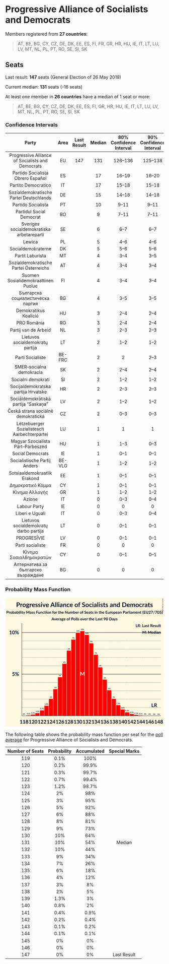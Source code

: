 # Progressive Alliance of Socialists and Democrats

Members registered from **27 countries**:

> AT, BE, BG, CY, CZ, DE, DK, EE, ES, FI, FR, GR, HR, HU, IE, IT, LT, LU, LV, MT, NL, PL, PT, RO, SE, SI, SK

## Seats

Last result: **147** seats (General Election of 26 May 2019)

Current median: **131** seats (-16 seats)

At least one member in **26 countries** have a median of 1 seat or more:

> AT, BE, BG, CY, CZ, DE, DK, EE, ES, FI, GR, HR, HU, IE, IT, LT, LU, LV, MT, NL, PL, PT, RO, SE, SI, SK

### Confidence Intervals

| Party | Area | Last Result | Median | 80% Confidence Interval | 90% Confidence Interval | 95% Confidence Interval | 99% Confidence Interval |
|:-----:|:----:|:-----------:|:------:|:-----------------------:|:-----------------------:|:-----------------------:|:-----------------------:|
| Progressive Alliance of Socialists and Democrats | EU | 147 | 131 | 126–136 | 125–138 | 124–139 | 121–141 |
| Partido Socialista Obrero Español | ES | | 17 | 16–19 | 16–20 | 15–20 | 15–20 |
| Partito Democratico | IT | | 17 | 15–18 | 15–18 | 15–19 | 14–20 |
| Sozialdemokratische Partei Deutschlands | DE | | 15 | 14–18 | 14–18 | 14–18 | 13–18 |
| Partido Socialista | PT | | 10 | 9–11 | 9–11 | 9–12 | 8–12 |
| Partidul Social Democrat | RO | | 9 | 7–11 | 7–11 | 7–12 | 6–12 |
| Sveriges socialdemokratiska arbetareparti | SE | | 6 | 6–7 | 6–7 | 6–7 | 5–7 |
| Lewica | PL | | 5 | 4–6 | 4–6 | 3–6 | 3–7 |
| Socialdemokraterne | DK | | 5 | 5–6 | 5–6 | 5–6 | 5–6 |
| Partit Laburista | MT | | 4 | 3–4 | 3–5 | 3–5 | 3–5 |
| Sozialdemokratische Partei Österreichs | AT | | 4 | 3–4 | 3–4 | 3–4 | 3–5 |
| Suomen Sosialidemokraattinen Puolue | FI | | 4 | 3–4 | 3–4 | 3–4 | 3–4 |
| Българска социалистическа партия | BG | | 4 | 3–5 | 3–5 | 3–5 | 3–6 |
| Demokratikus Koalíció | HU | | 3 | 2–4 | 2–4 | 2–4 | 2–4 |
| PRO România | RO | | 3 | 2–4 | 2–4 | 2–4 | 2–5 |
| Partij van de Arbeid | NL | | 3 | 2–3 | 2–3 | 2–3 | 2–3 |
| Lietuvos socialdemokratų partija | LT | | 2 | 1–2 | 1–2 | 1–2 | 1–2 |
| Parti Socialiste | BE-FRC | | 2 | 2 | 2–3 | 2–3 | 2–3 |
| SMER–sociálna demokracia | SK | | 2 | 2–4 | 2–4 | 2–4 | 1–4 |
| Socialni demokrati | SI | | 2 | 1–2 | 1–2 | 1–2 | 1–2 |
| Socijaldemokratska partija Hrvatske | HR | | 2 | 2–3 | 2–3 | 2–3 | 2–3 |
| Sociāldemokrātiskā partija “Saskaņa” | LV | | 2 | 1–2 | 1–2 | 1–2 | 1–2 |
| Česká strana sociálně demokratická | CZ | | 2 | 0–3 | 0–3 | 0–3 | 0–3 |
| Lëtzebuerger Sozialistesch Aarbechterpartei | LU | | 1 | 1 | 1 | 1 | 1 |
| Magyar Szocialista Párt–Párbeszéd | HU | | 1 | 1–3 | 0–3 | 0–3 | 0–3 |
| Social Democrats | IE | | 1 | 0–1 | 0–1 | 0–2 | 0–2 |
| Socialistische Partij Anders | BE-VLG | | 1 | 1–2 | 1–2 | 1–2 | 1–2 |
| Sotsiaaldemokraatlik Erakond | EE | | 1 | 0–1 | 0–1 | 0–1 | 0–1 |
| Δημοκρατικό Κόμμα | CY | | 1 | 0–1 | 0–1 | 0–1 | 0–1 |
| Κίνημα Αλλαγής | GR | | 1 | 1–2 | 1–2 | 1–2 | 1–2 |
| Azione | IT | | 0 | 0–3 | 0–4 | 0–4 | 0–4 |
| Labour Party | IE | | 0 | 0 | 0 | 0 | 0 |
| Liberi e Uguali | IT | | 0 | 0–3 | 0–4 | 0–4 | 0–4 |
| Lietuvos socialdemokratų darbo partija | LT | | 0 | 0–1 | 0–1 | 0–1 | 0–1 |
| PROGRESĪVIE | LV | | 0 | 0–1 | 0–1 | 0–1 | 0–1 |
| Parti socialiste | FR | | 0 | 0 | 0 | 0 | 0 |
| Κίνημα Σοσιαλδημοκρατών | CY | | 0 | 0–1 | 0–1 | 0–1 | 0–1 |
| Алтернатива за българско възраждане | BG | | 0 | 0 | 0 | 0 | 0 |

### Probability Mass Function

![Graph with seats probability mass function not yet produced](average-2020-08-31-seats-pmf-progressiveallianceofsocialistsanddemocrats.png "Seats Probability Mass Function")

The following table shows the probability mass function per seat for the [poll average](average-2020-08-31.html) for Progressive Alliance of Socialists and Democrats.

| Number of Seats | Probability | Accumulated | Special Marks |
|:---------------:|:-----------:|:-----------:|:-------------:|
| 119 | 0.1% | 100% |  |
| 120 | 0.2% | 99.9% |  |
| 121 | 0.3% | 99.7% |  |
| 122 | 0.7% | 99.4% |  |
| 123 | 1.2% | 98.7% |  |
| 124 | 2% | 98% |  |
| 125 | 3% | 95% |  |
| 126 | 5% | 92% |  |
| 127 | 6% | 88% |  |
| 128 | 8% | 81% |  |
| 129 | 9% | 73% |  |
| 130 | 10% | 64% |  |
| 131 | 10% | 54% | Median |
| 132 | 10% | 44% |  |
| 133 | 9% | 34% |  |
| 134 | 7% | 26% |  |
| 135 | 6% | 18% |  |
| 136 | 4% | 12% |  |
| 137 | 3% | 8% |  |
| 138 | 2% | 5% |  |
| 139 | 1.3% | 3% |  |
| 140 | 0.8% | 2% |  |
| 141 | 0.4% | 0.9% |  |
| 142 | 0.2% | 0.4% |  |
| 143 | 0.1% | 0.2% |  |
| 144 | 0.1% | 0.1% |  |
| 145 | 0% | 0% |  |
| 146 | 0% | 0% |  |
| 147 | 0% | 0% | Last Result |


